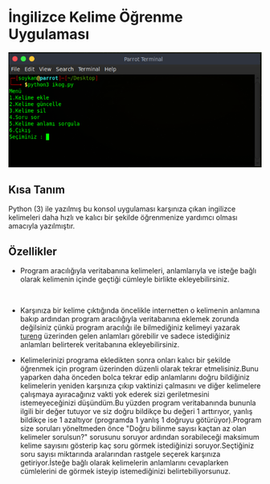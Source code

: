 # İngilizce Kelime Öğrenme Uygulaması


![](https://github.com/soykan/ingilizce-kelime-ogrenme-uygulamasi/blob/master/ikog.PNG?raw=true)

## Kısa Tanım

Python (3) ile yazılmış bu konsol uygulaması karşınıza çıkan ingilizce kelimeleri daha hızlı ve kalıcı bir şekilde öğrenmenize yardımcı olması amacıyla yazılmıştır.

## Özellikler

* Program aracılığıyla veritabanına kelimeleri, anlamlarıyla ve isteğe bağlı olarak kelimenin içinde geçtiği cümleyle birlikte ekleyebilirsiniz.

![]()

* Karşınıza bir kelime çıktığında öncelikle internetten o kelimenin anlamına bakıp ardından program aracılığıyla veritabanına eklemek zorunda değilsiniz çünkü program aracılığı ile bilmediğiniz kelimeyi yazarak [tureng](https://tureng.com) üzerinden gelen anlamları görebilir ve sadece istediğiniz anlamları belirterek veritabanına ekleyebilirsiniz.

* Kelimelerinizi programa ekledikten sonra onları kalıcı bir şekilde öğrenmek için program üzerinden düzenli olarak tekrar etmelisiniz.Bunu yaparken daha önceden bolca tekrar edip anlamlarını doğru bildiğiniz kelimelerin yeniden karşınıza çıkıp vaktinizi çalmasını ve diğer kelimelere çalışmaya ayıracağınız vakti yok ederek sizi geriletmesini istemeyeceğinizi düşündüm.Bu yüzden program veritabanında bununla ilgili bir değer tutuyor ve siz doğru bildikçe bu değeri 1 arttırıyor, yanlış bildikçe ise 1 azaltıyor (programda 1 yanlış 1 doğruyu götürüyor).Program size soruları yöneltmeden önce "Doğru bilinme sayısı kaçtan az olan kelimeler sorulsun?" sorusunu soruyor ardından sorabileceği maksimum kelime sayısını gösterip kaç soru görmek istediğinizi soruyor.Seçtiğiniz soru sayısı miktarında aralarından rastgele seçerek karşınıza getiriyor.İsteğe bağlı olarak kelimelerin anlamlarını cevaplarken cümlelerini de görmek isteyip istemediğinizi belirtebiliyorsunuz.
